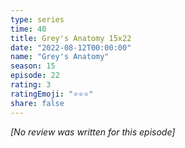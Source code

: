 ```yaml
---
type: series
time: 40
title: Grey's Anatomy 15x22
date: "2022-08-12T00:00:00"
name: "Grey's Anatomy"
season: 15
episode: 22
rating: 3
ratingEmoji: "⭐️⭐️⭐️"
share: false
---
```


*[No review was written for this episode]*